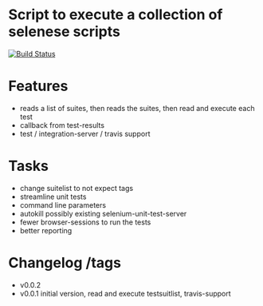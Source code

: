 # Script to execute a collection of selenese scripts

[![Build Status](https://secure.travis-ci.org/DBC-as/selenese-runner.png)](http://travis-ci.org/DBC-as/selenese-runner)


# Features

- reads a list of suites, then reads the suites, then read and execute each test
- callback from test-results
- test / integration-server / travis support

# Tasks

- change suitelist to not expect tags
- streamline unit tests
- command line parameters
- autokill possibly existing selenium-unit-test-server
- fewer browser-sessions to run the tests
- better reporting 

# Changelog /tags

- v0.0.2
- v0.0.1 initial version, read and execute testsuitlist, travis-support
